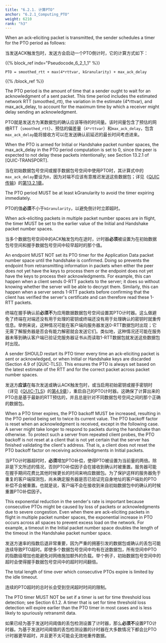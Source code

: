 ```yaml
---
title: "6.2.1. 计算PTO"
anchor: "6.2.1_Computing_PTO"
weight: 6210
rank: "h3"
---
```


When an ack-eliciting packet is transmitted, the sender schedules a timer for the PTO period as follows:

当发送ACK触发包时，发送方会启动一个PTO倒计时，它的计算方式如下：

{{% block_ref
indx="Pseudocode_6_2_1_1" %}}

```
PTO = smoothed_rtt + max(4*rttvar, kGranularity) + max_ack_delay
```

{{% /block_ref %}}

The PTO period is the amount of time that a sender ought to wait for an acknowledgment of a sent packet. This time period includes the estimated network RTT (smoothed_rtt), the variation in the estimate (4*rttvar), and max_ack_delay, to account for the maximum time by which a receiver might delay sending an acknowledgment.

PTO就是发送方为某数据包的确认应该等待的时间量。该时间量包含了预估的网络RTT（`smoothed_rtt`）、预估的偏差量（`4*rttvar`）和`max_ack_delay`，包含`max_ack_delay`能将接收方可以在发送确认前延迟的最长时间考虑进来。

When the PTO is armed for Initial or Handshake packet number spaces, the max_ack_delay in the PTO period computation is set to 0, since the peer is expected to not delay these packets intentionally; see Section 13.2.1 of [QUIC-TRANSPORT].

当在初始数据包号空间或握手数据包号空间中使用PTO时，其计算式中的`max_ack_delay`要设为`0`，因为对端不应该有意推迟发送这些数据包；详见《[QUIC传输]()》的[第13.2.1章]()。

The PTO period MUST be at least kGranularity to avoid the timer expiring immediately.

PTO的值**必须**不小于`kGranularity`，以避免倒计时立即超时。

When ack-eliciting packets in multiple packet number spaces are in flight, the timer MUST be set to the earlier value of the Initial and Handshake packet number spaces.

当多个数据包号空间中的ACK触发包均在途时，计时器**必须**被设置为在初始数据包号空间和握手数据包号空间中较早超时的那个值。

An endpoint MUST NOT set its PTO timer for the Application Data packet number space until the handshake is confirmed. Doing so prevents the endpoint from retransmitting information in packets when either the peer does not yet have the keys to process them or the endpoint does not yet have the keys to process their acknowledgments. For example, this can happen when a client sends 0-RTT packets to the server; it does so without knowing whether the server will be able to decrypt them. Similarly, this can happen when a server sends 1-RTT packets before confirming that the client has verified the server's certificate and can therefore read these 1-RTT packets.

终端在握手确认前**必须不**为应用数据数据包号空间设置其PTO计时器。这么做避免了终端在对端还没有用于处理的密钥或终端还没有用于处理确认的密钥时就重传信息。举例来说，这种情况可能在客户端向服务器发送0-RTT数据包时出现；它无需了解服务器是否会有能力解密就会发送它们。类似地，这种情况还可能在服务器未等到确认客户端已验证完服务器证书从而读取1-RTT数据包就发送这些数据包时出现。

A sender SHOULD restart its PTO timer every time an ack-eliciting packet is sent or acknowledged, or when Initial or Handshake keys are discarded (Section 4.9 of [QUIC-TLS]). This ensures the PTO is always set based on the latest estimate of the RTT and for the correct packet across packet number spaces.

发送方**应该**在每次发送或确认ACK触发包时，或当启用初始密钥或握手密钥时（详见《[QUIC-TLS]()》的[第4.9章]()），重启自己的PTO计时器。这确保了计算出来的PTO总是基于最新的RTT预估的，并且总是针对不同数据包号空间之间的那个正确的数据包。

When a PTO timer expires, the PTO backoff MUST be increased, resulting in the PTO period being set to twice its current value. The PTO backoff factor is reset when an acknowledgment is received, except in the following case. A server might take longer to respond to packets during the handshake than otherwise. To protect such a server from repeated client probes, the PTO backoff is not reset at a client that is not yet certain that the server has finished validating the client's address. That is, a client does not reset the PTO backoff factor on receiving acknowledgments in Initial packets.

当PTO计时器超时时，**必须**增加PTO补偿，使得PTO被设置为当前量的两倍。除非是下文所述的情况，否则PTO补偿因子会在接收到确认时被重置。服务器可能在握手期间花费比其他时候更长的时间来响应数据包。为了保护这样的服务器免于重复的客户端探测包，尚未确定服务器是否已验证完自身地址的客户端处的PTO补偿不会被重置。也就是说，客户端不会在接收到来自初始数据包中的确认的时候重置PTO补偿因子。

This exponential reduction in the sender's rate is important because consecutive PTOs might be caused by loss of packets or acknowledgments due to severe congestion. Even when there are ack-eliciting packets in flight in multiple packet number spaces, the exponential increase in PTO occurs across all spaces to prevent excess load on the network. For example, a timeout in the Initial packet number space doubles the length of the timeout in the Handshake packet number space.

发送方速率的指数后退非常重要，因为严重的拥塞引发的数据包或确认的丢包可能连续导致PTO超时。即使多个数据包号空间中均有在途数据包，所有空间中PTO的指数级增加也能避免对网络施加额外的负载。举个例子，初始数据包号空间中的超时会使得握手数据包号空间中的超时时间翻倍。

The total length of time over which consecutive PTOs expire is limited by the idle timeout.

连续的PTO超时的总时长会受到空闲超时时间的限制。

The PTO timer MUST NOT be set if a timer is set for time threshold loss detection; see Section 6.1.2. A timer that is set for time threshold loss detection will expire earlier than the PTO timer in most cases and is less likely to spuriously retransmit data.

如果已经为基于发送时间阈值的丢包检测设置了计时器，那么**必须不**设置PTO计时器。为基于发送时间阈值的丢包检测设置的计时器在大多数情况下都会比PTO计时器更早超时，并且更不太可能会无效地重传数据。
